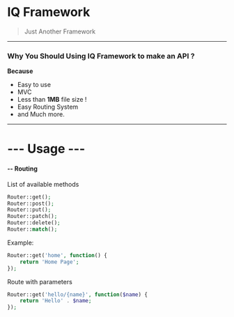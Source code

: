 # IQ Framework
>Just Another Framework
--- 

### Why You Should Using **IQ Framework** to make an API ?
 **Because**
 - Easy to use 
 - MVC 
 - Less than **1MB** file size !
 - Easy Routing System
 - and Much more.
---

# --- **Usage** ---

#### -- Routing
List of available methods
```php
Router::get();
Router::post();
Router::put();
Router::patch();
Router::delete();
Router::match();
```

Example: 
```php
Router::get('home', function() {
    return 'Home Page';
});
```

Route with parameters
```php
Router::get('hello/{name}', function($name) {
    return 'Hello' . $name;
});
```